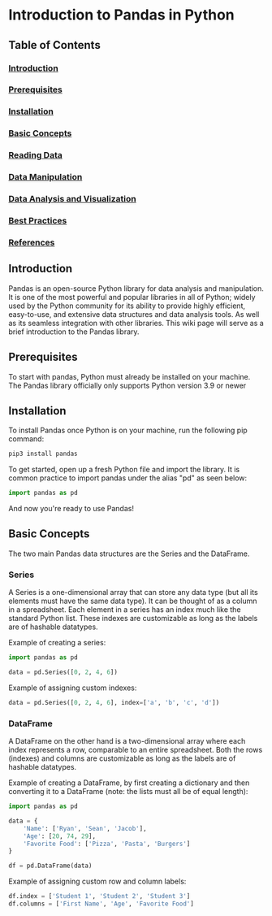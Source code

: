
# Introduction to Pandas in Python

## Table of Contents
### [Introduction](#introduction)
### [Prerequisites](#prerequisites)
### [Installation](#installation)
### [Basic Concepts](#basic-concepts)
### [Reading Data](#basic-concepts)
### [Data Manipulation](data-manipulation)
### [Data Analysis and Visualization](#data-analysis-and-visualization)
### [Best Practices](#best-practices)
### [References](#references)

##  Introduction
Pandas is an open-source Python library for data analysis and manipulation. It is one of the most powerful and popular libraries in all of Python; widely used by the Python community for its ability to provide highly efficient, easy-to-use, and extensive data structures and data analysis tools. As well as its seamless integration with other libraries. This wiki page will serve as a brief introduction to the Pandas library.

## Prerequisites
To start with pandas, Python must already be installed on your machine. The Pandas library officially only supports Python version 3.9 or newer

## Installation
To install Pandas once Python is on your machine, run the following pip command:
```bash
pip3 install pandas
```

To get started, open up a fresh Python file and import the library. It is common practice to import pandas under the alias "pd" as seen below:
```python
import pandas as pd
```

And now you're ready to use Pandas!

## Basic Concepts
The two main Pandas data structures are the Series and the DataFrame.

### Series
A Series is a one-dimensional array that can store any data type (but all its elements must have the same data type). It can be thought of as a column in a spreadsheet. Each element in a series has an index much like the standard Python list. These indexes are customizable as long as the labels are of hashable datatypes.

Example of creating a series:
```python
import pandas as pd

data = pd.Series([0, 2, 4, 6])
```

Example of assigning custom indexes:
```python
data = pd.Series([0, 2, 4, 6], index=['a', 'b', 'c', 'd'])
```

### DataFrame
A DataFrame on the other hand is a two-dimensional array where each index represents a row, comparable to an entire spreadsheet. Both the rows (indexes) and columns are customizable as long as the labels are of hashable datatypes.

Example of creating a DataFrame, by first creating a dictionary and then converting it to a DataFrame (note: the lists must all be of equal length):
```python
import pandas as pd

data = {
    'Name': ['Ryan', 'Sean', 'Jacob'],
    'Age': [20, 74, 29],
    'Favorite Food': ['Pizza', 'Pasta', 'Burgers']
}

df = pd.DataFrame(data)
```

Example of assigning custom row and column labels:
```python
df.index = ['Student 1', 'Student 2', 'Student 3']
df.columns = ['First Name', 'Age', 'Favorite Food']
```



